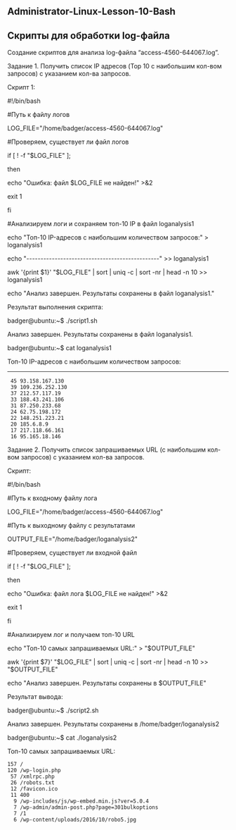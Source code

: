## Administrator-Linux-Lesson-10-Bash
## Скрипты для обработки log-файла

Создание скриптов для анализа log-файла “access-4560-644067.log”.

Задание 1. Получить список IP адресов (Top 10 с наибольшим кол-вом запросов) с указанием кол-ва запросов.

Скрипт 1:

#!/bin/bash

#Путь к файлу логов

LOG_FILE="/home/badger/access-4560-644067.log"

#Проверяем, существует ли файл логов

if [ ! -f "$LOG_FILE" ]; 

then

echo "Ошибка: файл $LOG_FILE не найден!" >&2
    
exit 1
    
fi

#Анализируем логи и сохраняем топ-10 IP в файл loganalysis1

echo "Топ-10 IP-адресов с наибольшим количеством запросов:" > loganalysis1

echo "-----------------------------------------------" >> loganalysis1

awk '{print $1}' "$LOG_FILE" | sort | uniq -c | sort -nr | head -n 10 >> loganalysis1

echo "Анализ завершен. Результаты сохранены в файл loganalysis1."

Результат выполнения скрипта:

badger@ubuntu:~$ ./script1.sh

Анализ завершен. Результаты сохранены в файл loganalysis1.

badger@ubuntu:~$ cat loganalysis1

Топ-10 IP-адресов с наибольшим количеством запросов:

-----------------------------------------------
     45 93.158.167.130
     39 109.236.252.130
     37 212.57.117.19
     33 188.43.241.106
     31 87.250.233.68
     24 62.75.198.172
     22 148.251.223.21
     20 185.6.8.9
     17 217.118.66.161
     16 95.165.18.146

Задание 2. Получить список запрашиваемых URL (с наибольшим кол-вом запросов) с указанием кол-ва запросов.

Скрипт:

#!/bin/bash

#Путь к входному файлу лога

LOG_FILE="/home/badger/access-4560-644067.log"

#Путь к выходному файлу с результатами

OUTPUT_FILE="/home/badger/loganalysis2"

#Проверяем, существует ли входной файл

if [ ! -f "$LOG_FILE" ]; 

then

echo "Ошибка: файл лога $LOG_FILE не найден!" >&2
    
exit 1
    
fi

#Анализируем лог и получаем топ-10 URL

echo "Топ-10 самых запрашиваемых URL:" > "$OUTPUT_FILE"

awk '{print $7}' "$LOG_FILE" | sort | uniq -c | sort -nr | head -n 10 >> "$OUTPUT_FILE"

echo "Анализ завершен. Результаты сохранены в $OUTPUT_FILE"

Результат вывода:

badger@ubuntu:~$ ./script2.sh

Анализ завершен. Результаты сохранены в /home/badger/loganalysis2

badger@ubuntu:~$ cat ./loganalysis2

Топ-10 самых запрашиваемых URL:

    157 /
    120 /wp-login.php
     57 /xmlrpc.php
     26 /robots.txt
     12 /favicon.ico
     11 400
      9 /wp-includes/js/wp-embed.min.js?ver=5.0.4
      7 /wp-admin/admin-post.php?page=301bulkoptions
      7 /1
      6 /wp-content/uploads/2016/10/robo5.jpg
